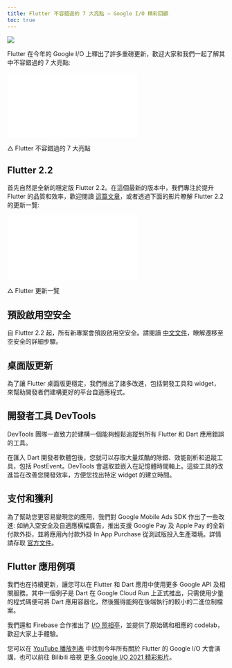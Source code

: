 ```yaml
---
title: Flutter 不容錯過的 7 大亮點 — Google I/O 精彩回顧
toc: true
---
```


![](https://devrel.andfun.cn/devrel/posts/2021/06/LbD38J.jpg)

Flutter 在今年的 Google I/O 上釋出了許多重磅更新，歡迎大家和我們一起了解其中不容錯過的 7 大亮點:

<iframe src="//player.bilibili.com/player.html?aid=248872169&bvid=BV13v411H7WM&cid=358828490&page=1&autoplay=false" scrolling="no" border="0" frameborder="no" framespacing="0" allowfullscreen="true"> </iframe>

△ Flutter 不容錯過的 7 大亮點

## Flutter 2.2

首先自然是全新的穩定版 Flutter 2.2。在這個最新的版本中，我們專注於提升 Flutter 的品質和效率，歡迎閱讀 [這篇文章](https://flutter.cn/posts/announcing-flutter-2-2)，或者透過下面的影片瞭解 Flutter 2.2 的更新一覽:

<iframe src="//player.bilibili.com/player.html?aid=760628765&bvid=BV1R64y1C7hz&cid=341865682&page=1&autoplay=false" scrolling="no" border="0" frameborder="no" framespacing="0" allowfullscreen="true"> </iframe>

△ Flutter 更新一覽

## 預設啟用空安全

自 Flutter 2.2 起，所有新專案會預設啟用空安全。請閱讀 [中文文件](https://dart.tw.gh.miniasp.com/null-safety/migration-guide)，瞭解遷移至空安全的詳細步驟。

## 桌面版更新

為了讓 Flutter 桌面版更穩定，我們推出了諸多改進，包括開發工具和 widget，來幫助開發者們建構更好的平台自適應程式。

## 開發者工具 DevTools

DevTools 團隊一直致力於建構一個能夠輕鬆追蹤到所有 Flutter 和 Dart 應用錯誤的工具。

在匯入 Dart 開發者軟體包後，您就可以存取大量炫酷的除錯、效能剖析和追蹤工具，包括 PostEvent。DevTools 會選取並嵌入在記憶體時間軸上。這些工具的改進旨在改善您開發效率，方便您找出特定 widget 的建立時間。

## 支付和獲利

為了幫助您更容易變現您的應用，我們對 Google Mobile Ads SDK 作出了一些改進: 如納入空安全及自適應橫幅廣告，推出支援 Google Pay 及 Apple Pay 的全新付款外掛，並將應用內付款外掛 In App Purchase 從測試版投入生產環境。詳情請存取 [官方文件](https://developers.google.cn/admob/flutter/quick-start)。

## Flutter 應用例項

我們也在持續更新，讓您可以在 Flutter 和 Dart 應用中使用更多 Google API 及相關服務。其中一個例子是 Dart 在 Google Cloud Run 上正式推出，只需使用少量的程式碼便可將 Dart 應用容器化，然後獲得能夠在後端執行的較小的二進位制檔案。

我們還和 Firebase 合作推出了 [I/O 照相亭](https://flutter.cn/posts/how-its-made-i-o-photo-booth?t=1)，並提供了原始碼和相應的 codelab，歡迎大家上手體驗。

您可以在 [YouTube 播放列表](https://www.youtube.com/playlist?list=PLjxrf2q8roU19JGviPyeWc-SpDzou8Ug8) 中找到今年所有關於 Flutter 的 Google I/O 大會演講，也可以前往 Bilibili 檢視 [更多 Google I/O 2021 精彩影片](https://space.bilibili.com/64169458/channel/detail?cid=183495)。
